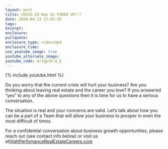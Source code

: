 ```yaml
---
layout: post
title: COVID-19 Has Us FIRED UP!!!
date: 2020-04-13 17:43:45
tags:
excerpt:
enclosure:
pullquote:
enclosure_type: video/mp4
enclosure_time:
use_youtube_image: true
youtube_alternate_image:
youtube_code: mr1qptO-Q_E
---
```


{% include youtube.html %}

Do you worry that the current crisis will hurt your business? Are you thinking about leaving real estate and the career you love? If you answered “yes” to any of the above questions then it is time for us to have a serious conversation.

The situation is real and your concerns are valid. Let’s talk about how you can be a part of a Team that will allow your business to prosper in even the most difficult of times.

For a confidential conversation about business growth opportunities, please reach out (see contact info below) or visit us at[HighPerfomanceRealEstateCareers.com](https://highperformancerealestate.com/careers/)
